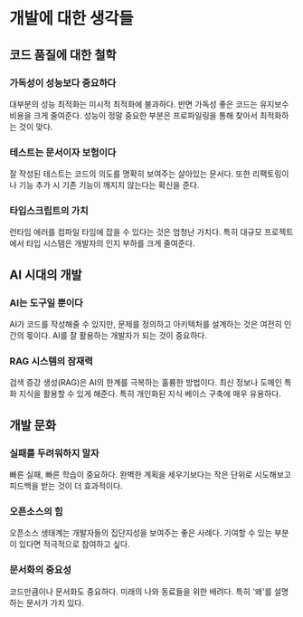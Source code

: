 # 개발에 대한 생각들

## 코드 품질에 대한 철학

### 가독성이 성능보다 중요하다
대부분의 성능 최적화는 미시적 최적화에 불과하다. 반면 가독성 좋은 코드는 유지보수 비용을 크게 줄여준다. 성능이 정말 중요한 부분은 프로파일링을 통해 찾아서 최적화하는 것이 맞다.

### 테스트는 문서이자 보험이다
잘 작성된 테스트는 코드의 의도를 명확히 보여주는 살아있는 문서다. 또한 리팩토링이나 기능 추가 시 기존 기능이 깨지지 않는다는 확신을 준다.

### 타입스크립트의 가치
런타임 에러를 컴파일 타임에 잡을 수 있다는 것은 엄청난 가치다. 특히 대규모 프로젝트에서 타입 시스템은 개발자의 인지 부하를 크게 줄여준다.

## AI 시대의 개발

### AI는 도구일 뿐이다
AI가 코드를 작성해줄 수 있지만, 문제를 정의하고 아키텍처를 설계하는 것은 여전히 인간의 몫이다. AI를 잘 활용하는 개발자가 되는 것이 중요하다.

### RAG 시스템의 잠재력
검색 증강 생성(RAG)은 AI의 한계를 극복하는 훌륭한 방법이다. 최신 정보나 도메인 특화 지식을 활용할 수 있게 해준다. 특히 개인화된 지식 베이스 구축에 매우 유용하다.

## 개발 문화

### 실패를 두려워하지 말자
빠른 실패, 빠른 학습이 중요하다. 완벽한 계획을 세우기보다는 작은 단위로 시도해보고 피드백을 받는 것이 더 효과적이다.

### 오픈소스의 힘
오픈소스 생태계는 개발자들의 집단지성을 보여주는 좋은 사례다. 기여할 수 있는 부분이 있다면 적극적으로 참여하고 싶다.

### 문서화의 중요성
코드만큼이나 문서화도 중요하다. 미래의 나와 동료들을 위한 배려다. 특히 '왜'를 설명하는 문서가 가치 있다.